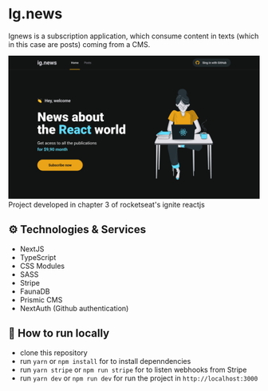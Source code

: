# Ig.news

Ignews is a subscription application, which consume content in texts (which in this case are posts) coming from a CMS.

<img src="public/Home.jpg">
Project developed in chapter 3 of rocketseat's ignite reactjs

## ⚙ Technologies & Services

- NextJS
- TypeScript
- CSS Modules
- SASS
- Stripe
- FaunaDB
- Prismic CMS
- NextAuth (Github authentication)

## 🚀 How to run locally

- clone this repository
- run `yarn` or `npm install` for to install depenndencies
- run `yarn stripe` or `npm run stripe` for to listen webhooks from Stripe
- run `yarn dev` or `npm run dev` for run the project in `http://localhost:3000`
